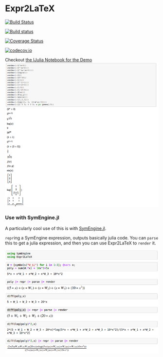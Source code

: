 # Expr2LaTeX

[![Build Status](https://travis-ci.org/oxinabox/Expr2LaTeX.jl.svg?branch=master)](https://travis-ci.org/oxinabox/Expr2LaTeX.jl)

[![Build status](https://ci.appveyor.com/api/projects/status/mi33drp57hjuiiua/branch/master?svg=true)](https://ci.appveyor.com/project/oxinabox/expr2latex-jl/branch/master)


[![Coverage Status](https://coveralls.io/repos/oxinabox/Expr2LaTeX.jl/badge.svg?branch=master&service=github)](https://coveralls.io/github/oxinabox/Expr2LaTeX.jl?branch=master)

[![codecov.io](http://codecov.io/github/oxinabox/Expr2LaTeX.jl/coverage.svg?branch=master)](http://codecov.io/github/oxinabox/Expr2LaTeX.jl?branch=master)

Checkout [the IJulia Notebook for the Demo](http://nbviewer.jupyter.org/github/oxinabox/Expr2LaTeX.jl/blob/master/demo.ipynb)
![Screenshot](screenshot.PNG)




### Use with SymEngine.jl

A particularly cool use of this is with [SymEngine.jl](https://github.com/symengine/SymEngine.jl).

`repr`ing  a SymEngine expression, outputs basically julia code.
You can `parse` this to get a julia expression,
and then you can use Expr2LaTeX to `render` it.


![SymEngine Screenshot](SymEngineDemo.png)
